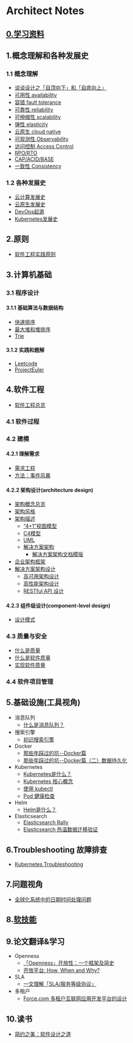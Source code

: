 # Architect Notes

## [0.学习资料](./info-list.md)


## 1.概念理解和各种发展史
### 1.1 概念理解
* [谈谈设计之「自顶向下」和「自底向上」](./concepts/talk-about-top-down-and-bottom-up.md)
* [可用性 availability](./concepts/availability.md)
* [容错 fault tolerance](./concepts/fault-tolerance.md)
* [可靠性 reliability](./concepts/reliability.md)
* [可伸缩性 scalability](./concepts/scalability.md)
* [弹性 elasticity](./concepts/elasticity.md)
* [云原生 cloud native](./concepts/what-is-cloud-native.md)
* [可观测性 Observability](./concepts/observability.md)
* [访问控制 Access Control](./concepts/access-control.md)
* [RPO/RTO](./concepts/RPO-RTO.md)
* [CAP/ACID/BASE](./concepts/CAP-ACID-BASE.md)
* [一致性 Consistency](./concepts/consistency.md)

### 1.2 各种发展史
* [云计算发展史](./timelines/cloud-computing-timeline.md)
* [云原生发展史](./timelines/cloudnative-timeline.md)
* [DevOps起源](./timelines/devops-timeline.md)
* [Kubernetes发展史](./timelines/kubernetes-timeline.md)


## 2.原则
* [软件工程实践原则](./principles/software-engineering-principles.md)


## 3.计算机基础
### 3.1 程序设计
#### 3.1.1 基础算法与数据结构
* [快速排序](./programming/primary-algorithms/quick-sort.md)
* [最大堆和堆排序](./programming/primary-algorithms/heap-sort.md)
* [Trie](./programming/data-structures/trie.md)

#### 3.1.2 实践和题解
* [Leetcode](https://github.com/lyremelody/leetcode)
* [ProjectEuler](https://github.com/lyremelody/projecteuler)


## 4.软件工程
* [软件工程总览](./software-engineering/software-engineering.md)

### 4.1 软件过程

### 4.2 建模

#### 4.2.1 理解需求
* [需求工程](./software-engineering/requirements/requirement-engineering.md)
* [方法：事件风暴](./software-engineering/requirements/event-storming.md)

#### 4.2.2 架构设计(architecture design)
* [架构概念总览](./software-engineering/architecture-design/architecture.md)
* [架构风格](./software-engineering/architecture-design/architecture-styles/)
* [架构描述](./software-engineering/architecture-design/architecture-description/)
  * [“4+1”视图模型](./software-engineering/architecture-design/architecture-description/4+1-architectural-view-model.md)
  * [C4模型](./software-engineering/architecture-design/architecture-description/c4-model.md)
  * [UML](./software-engineering/architecture-design/architecture-description/uml.md)
  * [解决方案架构](./software-engineering/architecture-design/architecture-description/solution-architecture.md)
    * [解决方案架构文档模版](./software-engineering/architecture-design/architecture-description/solution-architecture-document.md)
* [企业架构框架](./software-engineering/architecture-design/enterprise-architecture-frameworks/)
* [解决方案架构设计](./software-engineering/architecture-design/solution-architecture)
  * [高可用架构设计](./software-engineering/architecture-design/solution-architecture/architecting-for-high-availability.md)
  * [高性能架构设计](./software-engineering/architecture-design/solution-architecture/architecting-for-high-performance.md)
  * [RESTful API 设计](./software-engineering/architecture-design/solution-architecture/restful-api-design.md)

#### 4.2.3 组件级设计(component-level design)
* [设计模式](./software-engineering/component-level-design/design-patterns/)

### 4.3 质量与安全
* [什么是质量](./software-engineering/software-quality/what-is-quality.md)
* [什么是软件质量](./software-engineering/software-quality/what-is-software-quality.md)
* [实现软件质量](./software-engineering/software-quality/implement-software-quality.md)

### 4.4 软件项目管理


## 5.基础设施(工具视角)
* 消息队列
  * [什么是消息队列？](./infrastructure/what-is-message-queue.md)
* 搜索引擎
  * [初识搜索引擎](./infrastructure/search-engine-20180427.md)
* Docker
  * [那些年踩过的坑--Docker篇](./infrastructure/docker/docker-practice-20170713.md)
  * [那些年踩过的坑--Docker篇（二）数据持久化](./infrastructure/docker/docker-practice-20180204.md)
* Kubernetes
  * [Kubernetes是什么？](./infrastructure/kubernetes/what-is-kubernetes.md)
  * [Kubernetes 核心概念](./infrastructure/kubernetes/kubernetes-concepts.md)
  * [使用 kubectl](./infrastructure/kubernetes/kubernetes-use-kubectl.md)
  * [Pod 健康检查](./infrastructure/kubernetes/kubernetes-pod-health-check.md)
* Helm
  * [Helm是什么？](./infrastructure/helm/what-is-helm.md)
* Elasticsearch
  * [Elasticsearch Rally](./infrastructure/elasticsearch/elasticsearch-rally-20180123.md)
  * [Elasticsearch 热温数据迁移验证](./infrastructure/elasticsearch/elasticsearch-hot-warm-20181211.md)


## 6.Troubleshooting 故障排查
* [Kubernetes Troubleshooting](./troubleshooting/kubernetes-troubleshooting.md)


## 7.问题视角
* [全球化系统中的日期时间处理问题](./problems/globalization-datatime.md)


## 8.[软技能](./soft-skills/README.md)


## 9.论文翻译&学习
* Openness
  * [「Openness」开放性：一个框架及简史](./papers-reading/Openness-with-and-without-Information-Technology-a-framework-and-a-brief-history.md)
  * [开放平台: How, When and Why?](./papers-reading/opening-platform-how-when-and-why.md)
* SLA
  * [一文理解「SLA/服务等级协议」](./papers-reading/about-sla.md)
* 多租户
  * [Force.com 多租户互联网应用开发平台的设计](./papers-reading/translatep889-weissman-1-pdf.md)


## 10.读书
* [简约之美：软件设计之道](./books-reading/code-simplicity-the-science-of-development.png)